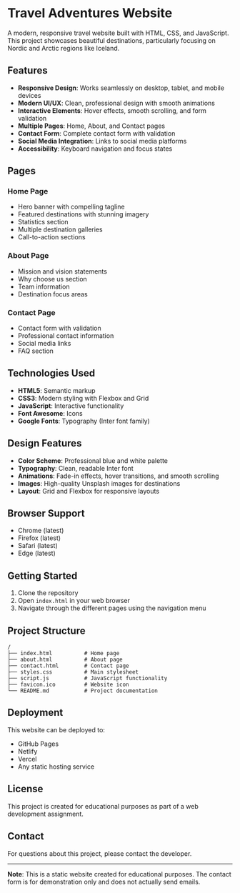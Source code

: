 # Travel Adventures Website

A modern, responsive travel website built with HTML, CSS, and JavaScript. This project showcases beautiful destinations, particularly focusing on Nordic and Arctic regions like Iceland.

## Features

- **Responsive Design**: Works seamlessly on desktop, tablet, and mobile devices
- **Modern UI/UX**: Clean, professional design with smooth animations
- **Interactive Elements**: Hover effects, smooth scrolling, and form validation
- **Multiple Pages**: Home, About, and Contact pages
- **Contact Form**: Complete contact form with validation
- **Social Media Integration**: Links to social media platforms
- **Accessibility**: Keyboard navigation and focus states

## Pages

### Home Page
- Hero banner with compelling tagline
- Featured destinations with stunning imagery
- Statistics section
- Multiple destination galleries
- Call-to-action sections

### About Page
- Mission and vision statements
- Why choose us section
- Team information
- Destination focus areas

### Contact Page
- Contact form with validation
- Professional contact information
- Social media links
- FAQ section

## Technologies Used

- **HTML5**: Semantic markup
- **CSS3**: Modern styling with Flexbox and Grid
- **JavaScript**: Interactive functionality
- **Font Awesome**: Icons
- **Google Fonts**: Typography (Inter font family)

## Design Features

- **Color Scheme**: Professional blue and white palette
- **Typography**: Clean, readable Inter font
- **Animations**: Fade-in effects, hover transitions, and smooth scrolling
- **Images**: High-quality Unsplash images for destinations
- **Layout**: Grid and Flexbox for responsive layouts

## Browser Support

- Chrome (latest)
- Firefox (latest)
- Safari (latest)
- Edge (latest)

## Getting Started

1. Clone the repository
2. Open `index.html` in your web browser
3. Navigate through the different pages using the navigation menu

## Project Structure

```
/
├── index.html          # Home page
├── about.html          # About page
├── contact.html        # Contact page
├── styles.css          # Main stylesheet
├── script.js           # JavaScript functionality
├── favicon.ico         # Website icon
└── README.md           # Project documentation
```

## Deployment

This website can be deployed to:
- GitHub Pages
- Netlify
- Vercel
- Any static hosting service

## License

This project is created for educational purposes as part of a web development assignment.

## Contact

For questions about this project, please contact the developer.

---

**Note**: This is a static website created for educational purposes. The contact form is for demonstration only and does not actually send emails.